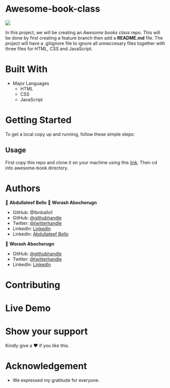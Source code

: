 # Awesome-book-class
![](https://img.shields.io/badge/Microverse-blueviolet)

In this project, we will be creating an *Awesome books class* repo. This will be done by first creating a feature branch then add a **README.md** file. The project will have a .gitignore file to ignore all unneccesary files together with three files for HTML, CSS and JavaScript.

# Built With
* Major Languages
    - HTML
    - CSS
    - JavaScript

# Getting Started
To get a local copy up and running, follow these simple steps:
## Usage
First copy this repo and clone it on your machine using this [link](git@github.com:worashf/awesome-book.git).
Then cd into awesome-book directory.

# Authors
:adult: **Abdullateef Bello**
:adult: **Worash Abocherugn**

- GitHub: @Ibnballo1
- GitHub: [@githubhandle](https://github.com/worashf)
- Twitter: [@twitterhandle](https://twitter.com/WorashAboche)
- LinkedIn: [LinkedIn](https://www.linkedin.com/in/worash-abocherugn-a02219154/)
- Linkedin: [Abdullateef Bello](https://www.linkedin.com/in/abdullateef-bello-1b8006228/)

👤 **Worash Abocherugn**

- GitHub: [@githubhandle](https://github.com/worashf)
- Twitter: [@twitterhandle](https://twitter.com/WorashAboche)
- LinkedIn: [LinkedIn](https://www.linkedin.com/in/worash-abocherugn-a02219154/)

# Contributing

# Live Demo

# Show your support
Kindly give a :hearts: if you like this.

# Acknowledgement
- We expressed my gratitude for everyone.
